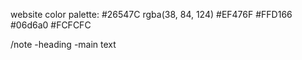 website color palette:
#26547C rgba(38, 84, 124)
#EF476F
#FFD166
#06d6a0
#FCFCFC


/note
-heading
-main text
